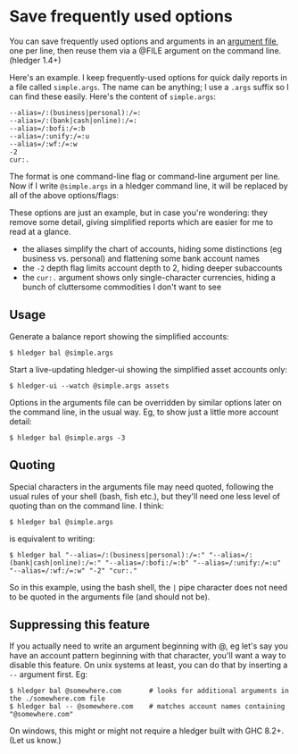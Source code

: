 # Save frequently used options

You can save frequently used options and arguments in an 
[argument file](manual#argument-files), one per
line, then reuse them via a @FILE argument on the command line.
(hledger 1.4+)

Here's an example.
I keep frequently-used options for quick daily reports in a file
called `simple.args`. The name can be anything; I use a `.args` suffix
so I can find these easily. Here's the content of `simple.args`:
```
--alias=/:(business|personal):/=:
--alias=/:(bank|cash|online):/=:
--alias=/:bofi:/=:b
--alias=/:unify:/=:u
--alias=/:wf:/=:w
-2
cur:.
```

The format is one command-line flag or command-line argument per line.
Now if I write `@simple.args` in a hledger command line, it will be replaced
by all of the above options/flags:

These options are just an example, but in case you're wondering:
they remove some detail, giving simplified reports which are easier for me to read at a glance.

- the aliases simplify the chart of accounts, hiding some distinctions (eg business vs. personal) and flattening some bank account names
- the `-2` depth flag limits account depth to 2, hiding deeper subaccounts
- the `cur:.` argument shows only single-character currencies, hiding a bunch of cluttersome commodities I don't want to see

## Usage

Generate a balance report showing the simplified accounts:
```shell
$ hledger bal @simple.args
```
Start a live-updating hledger-ui showing the simplified asset accounts only:
```shell
$ hledger-ui --watch @simple.args assets
```

Options in the arguments file can be overridden by similar options later on
the command line, in the usual way. Eg, to show just a little more account detail:
```shell
$ hledger bal @simple.args -3
```

## Quoting

Special characters in the arguments file may need quoted,
following the usual rules of your shell (bash, fish etc.), 
but they'll need one less level of quoting than on the
command line. I think:
```shell
$ hledger bal @simple.args
```
is equivalent to writing:
```shell
$ hledger bal "--alias=/:(business|personal):/=:" "--alias=/:(bank|cash|online):/=:" "--alias=/:bofi:/=:b" "--alias=/:unify:/=:u" "--alias=/:wf:/=:w" "-2" "cur:."
```
So in this example, using the bash shell, the `|` pipe character does 
not need to be quoted in the arguments file (and should not be). 

## Suppressing this feature

If you actually need to write an argument beginning with @, 
eg let's say you have an account pattern beginning with that character, 
you'll want a way to disable this feature.  On unix systems at least, 
you can do that by inserting a `--` argument first. Eg:
```
$ hledger bal @somewhere.com       # looks for additional arguments in the ./somewhere.com file
$ hledger bal -- @somewhere.com    # matches account names containing "@somewhere.com"
```

On windows, this might or might not require a hledger built with GHC 8.2+. 
(Let us know.)
